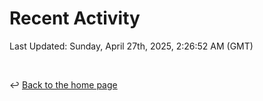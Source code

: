 # Recent Activity

<!--RECENT_ACTIVITY:start-->
<!--RECENT_ACTIVITY:end-->

<!--RECENT_ACTIVITY:last_update-->
Last Updated: Sunday, April 27th, 2025, 2:26:52 AM (GMT)
<!--RECENT_ACTIVITY:last_update_end-->

<br>

↩️ [Back to the home page](/README.md)
